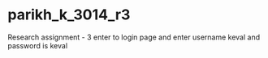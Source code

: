 # parikh_k_3014_r3
Research assignment - 3
enter to login page and enter username keval and password is keval
